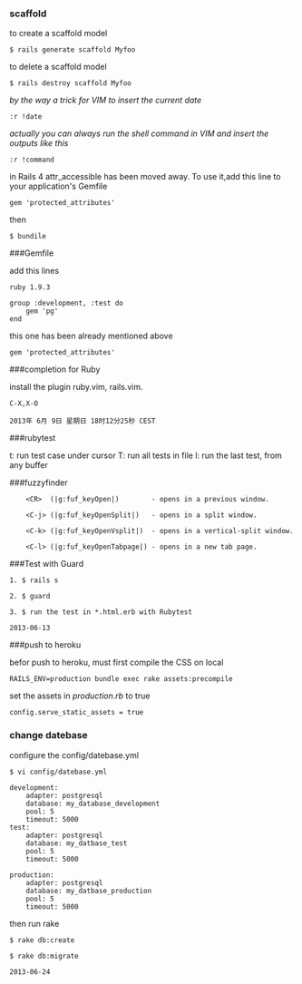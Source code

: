 ### scaffold

to create a scaffold model

	$ rails generate scaffold Myfoo

to delete a  scaffold model

	$ rails destroy scaffold Myfoo

*by the way a trick for VIM to insert the current date*

	:r !date
*actually you can always run the shell command in VIM and insert the outputs like this*
	
	:r !command

in Rails 4 attr_accessible has been moved away. To use it,add this line to your application's Gemfile

	gem 'protected_attributes'
then

	$ bundile
	
###Gemfile

add this lines

	ruby 1.9.3

	group :development, :test do
		gem 'pg'
	end

this one has been already mentioned above

	gem 'protected_attributes'

###completion for Ruby

install the plugin ruby.vim, rails.vim.

	C-X,X-O

`2013年 6月 9日 星期日 18时12分25秒 CEST`


###rubytest

<Leader>t: run test case under cursor
<Leader>T: run all tests in file
<Leader>l: run the last test, from any buffer

###fuzzyfinder

        <CR>  (|g:fuf_keyOpen|)        - opens in a previous window.

        <C-j> (|g:fuf_keyOpenSplit|)   - opens in a split window.

        <C-k> (|g:fuf_keyOpenVsplit|)  - opens in a vertical-split window.

        <C-l> (|g:fuf_keyOpenTabpage|) - opens in a new tab page.
	
###Test with Guard

	1. $ rails s
	
	2. $ guard

	3. $ run the test in *.html.erb with Rubytest

`2013-06-13`

###push to heroku

befor push to heroku, must first compile the CSS on local

	RAILS_ENV=production bundle exec rake assets:precompile

set the assets in *production.rb* to true

	config.serve_static_assets = true 

### change datebase

configure the config/datebase.yml

	$ vi config/datebase.yml

	development:
		adapter: postgresql
		database: my_database_development 
		pool: 5
		timeout: 5000
	test:
		adapter: postgresql 
		database: my_datbase_test 
		pool: 5 
		timeout: 5000

	production:
		adapter: postgresql 
		database: my_datbase_production 
		pool: 5 
		timeout: 5000 

then run rake

	$ rake db:create

	$ rake db:migrate

`2013-06-24`
